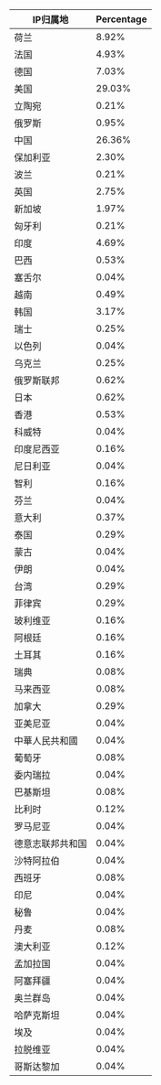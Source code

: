 | IP归属地 | Percentage |
| ------- | ---------- |
| 荷兰 | 8.92% |
| 法国 | 4.93% |
| 德国 | 7.03% |
| 美国 | 29.03% |
| 立陶宛 | 0.21% |
| 俄罗斯 | 0.95% |
| 中国 | 26.36% |
| 保加利亚 | 2.30% |
| 波兰 | 0.21% |
| 英国 | 2.75% |
| 新加坡 | 1.97% |
| 匈牙利 | 0.21% |
| 印度 | 4.69% |
| 巴西 | 0.53% |
| 塞舌尔 | 0.04% |
| 越南 | 0.49% |
| 韩国 | 3.17% |
| 瑞士 | 0.25% |
| 以色列 | 0.04% |
| 乌克兰 | 0.25% |
| 俄罗斯联邦 | 0.62% |
| 日本 | 0.62% |
| 香港 | 0.53% |
| 科威特 | 0.04% |
| 印度尼西亚 | 0.16% |
| 尼日利亚 | 0.04% |
| 智利 | 0.16% |
| 芬兰 | 0.04% |
| 意大利 | 0.37% |
| 泰国 | 0.29% |
| 蒙古 | 0.04% |
| 伊朗 | 0.04% |
| 台湾 | 0.29% |
| 菲律宾 | 0.29% |
| 玻利维亚 | 0.16% |
| 阿根廷 | 0.16% |
| 土耳其 | 0.16% |
| 瑞典 | 0.08% |
| 马来西亚 | 0.08% |
| 加拿大 | 0.29% |
| 亚美尼亚 | 0.04% |
| 中華人民共和國 | 0.04% |
| 葡萄牙 | 0.08% |
| 委内瑞拉 | 0.04% |
| 巴基斯坦 | 0.08% |
| 比利时 | 0.12% |
| 罗马尼亚 | 0.04% |
| 德意志联邦共和国 | 0.04% |
| 沙特阿拉伯 | 0.04% |
| 西班牙 | 0.08% |
| 印尼 | 0.04% |
| 秘鲁 | 0.04% |
| 丹麦 | 0.08% |
| 澳大利亚 | 0.12% |
| 孟加拉国 | 0.04% |
| 阿塞拜疆 | 0.04% |
| 奥兰群岛 | 0.04% |
| 哈萨克斯坦 | 0.04% |
| 埃及 | 0.04% |
| 拉脱维亚 | 0.04% |
| 哥斯达黎加 | 0.04% |
